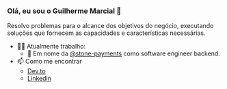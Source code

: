 ### Olá, eu sou o Guilherme Marcial 🤘

Resolvo problemas para o alcance dos objetivos do negócio, executando soluções que fornecem as capacidades e características necessárias.

* 👨‍💻 Atualmente trabalho:
  * :office: Em nome da [@stone-payments](https://github.com/stone-payments) como software engineer backend.
* 📫 Como me encontrar
  * [Dev.to](https://dev.to/gmarcial/)
  * [Linkedin](https://www.linkedin.com/in/guilherme-felipe-ferreira-marcial-0048a9125)
